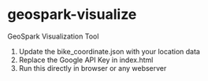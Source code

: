 # geospark-visualize
GeoSpark Visualization Tool

1. Update the bike_coordinate.json with your location data
2. Replace the Google API Key in index.html
3. Run this directly in browser or any webserver
